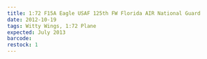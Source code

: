 ```yaml
---
title: 1:72 F15A Eagle USAF 125th FW Florida AIR National Guard
date: 2012-10-19
tags: Witty Wings, 1:72 Plane
expected: July 2013
barcode: 
restock: 1
---
```

